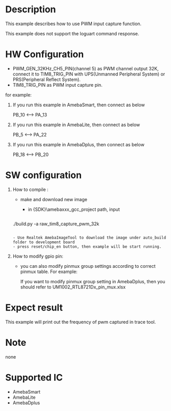 # Description
This example describes how to use PWM input capture function.

This example does not support the loguart command response.

# HW Configuration

  - PWM_GEN_32KHz_CH5_PIN(channel 5) as PWM channel output 32K, connect it to TIM8_TRIG_PIN with UPS(Unmanned Peripheral System) or PRS(Peripheral Reflect System).
  - TIM8_TRIG_PIN as PWM input capture pin.

  for example:

1. If you run this example in AmebaSmart, then connect as below
   
   PB_10 <--> PA_13

2. If you run this example in AmebaLite, then connect as below
   
   PB_5 <--> PA_22

3. If you run this example in AmebaDplus, then connect as below
   
   PB_18 <--> PB_20

# SW configuration
1. How to compile :

   - make and download new image

     - in {SDK}\amebaxxx_gcc_project path, input
   
     ```shell
    ./build.py -a raw_tim8_capture_pwm_32k
     ```

     - Use Realtek AmebaImageTool to download the image under auto_build folder to development board
     - press reset/chip_en button, then example will be start running.

2. How to modify gpio pin:

   - you can also modify pinmux group settings according to correct pinmux table. For example: 

     If you want to modify pinmux group setting in AmebaDplus, then you should refer to UM1002_RTL8721Dx_pin_mux.xlsx

# Expect result
This example will print out the frequency of pwm captured in trace tool.

# Note
none

# Supported IC

  - AmebaSmart
  - AmebaLite
  - AmebaDplus